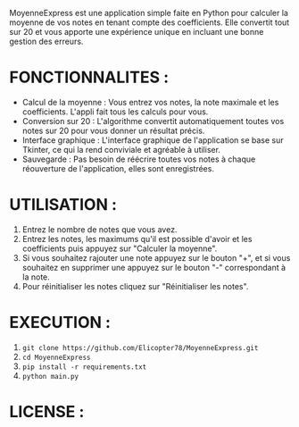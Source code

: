 MoyenneExpress est une application simple faite en Python pour calculer la moyenne de vos notes en tenant compte des coefficients. Elle convertit tout sur 20 et vous apporte une expérience unique en incluant une bonne gestion des erreurs.

# FONCTIONNALITES :

- Calcul de la moyenne : Vous entrez vos notes, la note maximale et les coefficients. L'appli fait tous les calculs pour vous.
- Conversion sur 20 : L'algorithme convertit automatiquement toutes vos notes sur 20 pour vous donner un résultat précis.
- Interface graphique : L'interface graphique de l'application se base sur Tkinter, ce qui la rend conviviale et agréable à utiliser.
- Sauvegarde : Pas besoin de réécrire toutes vos notes à chaque réouverture de l'application, elles sont enregistrées.

# UTILISATION :

1. Entrez le nombre de notes que vous avez.
2. Entrez les notes, les maximums qu'il est possible d'avoir et les coefficients puis appuyez sur "Calculer la moyenne".
3. Si vous souhaitez rajouter une note appuyez sur le bouton "+", et si vous souhaitez en supprimer une appuyez sur le bouton "-" correspondant à la note.
4. Pour réinitialiser les notes cliquez sur "Réinitialiser les notes".

# EXECUTION :
1. `git clone https://github.com/Elicopter78/MoyenneExpress.git`
2. `cd MoyenneExpress`
3. `pip install -r requirements.txt`
4. `python main.py`

# LICENSE :
